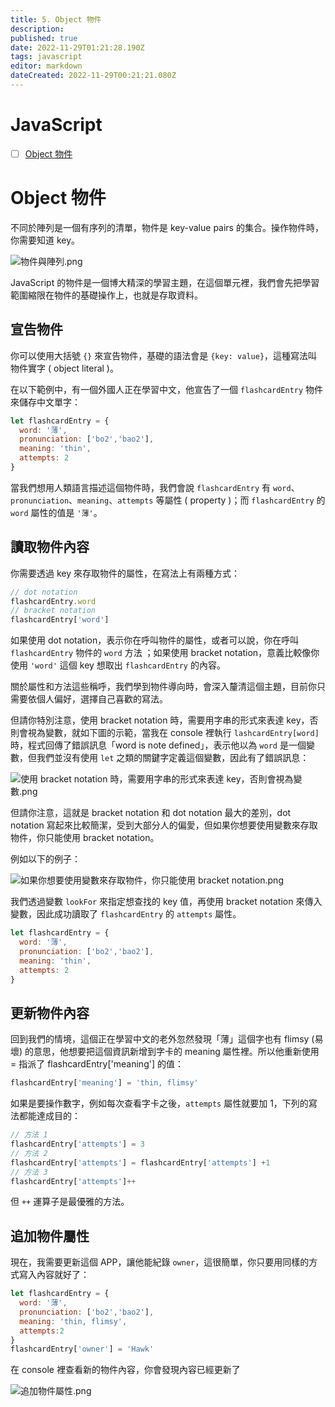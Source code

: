 ```yaml
---
title: 5. Object 物件
description: 
published: true
date: 2022-11-29T01:21:28.190Z
tags: javascript
editor: markdown
dateCreated: 2022-11-29T00:21:21.080Z
---
```


# JavaScript
- [ ] [Object 物件](https://javascript.alphacamp.co/object.html)

# Object 物件
不同於陣列是一個有序列的清單，物件是 key-value pairs 的集合。操作物件時，你需要知道 key。

![物件與陣列.png](http://192.168.25.60:8000/files/file_storage/0afc5bb2.png)

JavaScript 的物件是一個博大精深的學習主題，在這個單元裡，我們會先把學習範圍縮限在物件的基礎操作上，也就是存取資料。

## 宣告物件
你可以使用大括號 `{}` 來宣告物件，基礎的語法會是 `{key: value}`，這種寫法叫物件實字 ( object literal )。

在以下範例中，有一個外國人正在學習中文，他宣告了一個 `flashcardEntry` 物件來儲存中文單字：

```javascript
let flashcardEntry = {
  word: '薄',
  pronunciation: ['bo2','bao2'],
  meaning: 'thin',
  attempts: 2
}
```

當我們想用人類語言描述這個物件時，我們會說 `flashcardEntry` 有 `word`、`pronunciation`、`meaning`、`attempts` 等屬性 ( property )；而 `flashcardEntry` 的 `word` 屬性的值是 `'薄'`。

## 讀取物件內容
你需要透過 key 來存取物件的屬性，在寫法上有兩種方式：

```javascript
// dot notation
flashcardEntry.word
// bracket notation
flashcardEntry['word']
```

如果使用 dot notation，表示你在呼叫物件的屬性，或者可以說，你在呼叫 `flashcardEntry` 物件的 `word` 方法 ；如果使用 bracket notation，意義比較像你使用 `'word'` 這個 key 想取出 `flashcardEntry` 的內容。

關於屬性和方法這些稱呼，我們學到物件導向時，會深入釐清這個主題，目前你只需要依個人偏好，選擇自己喜歡的寫法。

但請你特別注意，使用 bracket notation 時，需要用字串的形式來表達 key，否則會視為變數，就如下圖的示範，當我在 console 裡執行 `lashcardEntry[word]` 時，程式回傳了錯誤訊息「word is note defined」，表示他以為 `word` 是一個變數，但我們並沒有使用 `let` 之類的關鍵字定義這個變數，因此有了錯誤訊息：

![使用 bracket notation 時，需要用字串的形式來表達 key，否則會視為變數.png](http://192.168.25.60:8000/files/file_storage/f145396b.png)

但請你注意，這就是 bracket notation 和 dot notation 最大的差別，dot notation 寫起來比較簡潔，受到大部分人的偏愛，但如果你想要使用變數來存取物件，你只能使用 bracket notation。

例如以下的例子：

![如果你想要使用變數來存取物件，你只能使用 bracket notation.png](http://192.168.25.60:8000/files/file_storage/c716859a.png)

我們透過變數 `lookFor` 來指定想查找的 key 值，再使用 bracket notation 來傳入變數，因此成功讀取了 `flashcardEntry` 的 `attempts` 屬性。

```javascript
let flashcardEntry = {
  word: '薄',
  pronunciation: ['bo2','bao2'],
  meaning: 'thin',
  attempts: 2
}
```

## 更新物件內容
回到我們的情境，這個正在學習中文的老外忽然發現「薄」這個字也有 flimsy (易壞) 的意思，他想要把這個資訊新增到字卡的 meaning 屬性裡。所以他重新使用 = 指派了 flashcardEntry['meaning'] 的值：

```javascript
flashcardEntry['meaning'] = 'thin, flimsy'
```

如果是要操作數字，例如每次查看字卡之後，`attempts` 屬性就要加 1，下列的寫法都能達成目的：

```javascript
// 方法 1
flashcardEntry['attempts'] = 3
// 方法 2
flashcardEntry['attempts'] = flashcardEntry['attempts'] +1
// 方法 3
flashcardEntry['attempts']++
```

但 `++` 運算子是最優雅的方法。

## 追加物件屬性
現在，我需要更新這個 APP，讓他能紀錄 `owner`，這很簡單，你只要用同樣的方式寫入內容就好了：

```javascript
let flashcardEntry = {
  word: '薄',
  pronunciation: ['bo2','bao2'],
  meaning: 'thin, flimsy',
  attempts:2
}
flashcardEntry['owner'] = 'Hawk'
```

在 console 裡查看新的物件內容，你會發現內容已經更新了

![追加物件屬性.png](http://192.168.25.60:8000/files/file_storage/587ea06b.png)

